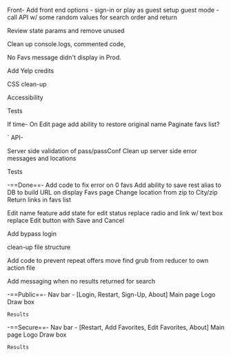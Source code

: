 

Front-
Add front end options - sign-in or play as guest
    setup guest mode - call API w/ some random values for search order and return


Review state params and remove unused

Clean up console.logs, commented code, 

No Favs message didn't display in Prod.

Add Yelp credits

CSS clean-up 

Accessibility

Tests


If time-
On Edit page add ability to restore original name
Paginate favs list?



`
API-

Server side validation of pass/passConf
Clean up server side error messages and locations


Tests




-==Done==-
Add code to fix error on 0 favs
Add ability to save rest alias to DB to build URL on display Favs page
Change location from zip to City/zip
Return links in favs list

Edit name feature
    add state for edit status
    replace radio and link w/ text box
    replace Edit button with Save and Cancel

Add bypass login

clean-up file structure

Add code to prevent repeat offers
    move find grub from reducer to own action file

Add messaging when no results returned for search


-==Public==-
Nav bar - [Login, Restart, Sign-Up, About]
Main page
    Logo
    Draw box

    Results


-==Secure==-
Nav bar - [Restart, Add Favorites, Edit Favorites, About]
Main page
    Logo
    Draw box

    Results



